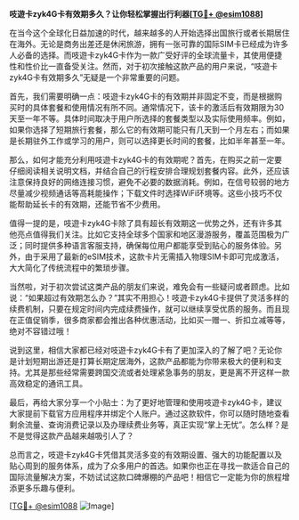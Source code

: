 **吱遊卡zyk4G卡有效期多久？让你轻松掌握出行利器[[TG💪+ @esim1088](https://t.me/s/esim1088)]**

在当今这个全球化日益加速的时代，越来越多的人开始选择出国旅行或者长期居住在海外。无论是商务出差还是休闲旅游，拥有一张可靠的国际SIM卡已经成为许多人必备的选择。而吱遊卡zyk4G卡作为一款广受好评的全球流量卡，其使用便捷性和性价比一直备受关注。然而，对于初次接触这款产品的用户来说，“吱遊卡zyk4G卡有效期多久”无疑是一个非常重要的问题。

首先，我们需要明确一点：吱遊卡zyk4G卡的有效期并非固定不变，而是根据购买时的具体套餐和使用情况有所不同。通常情况下，该卡的激活后有效期限为30天至一年不等。具体时间取决于用户所选择的套餐类型以及实际使用频率。例如，如果你选择了短期旅行套餐，那么它的有效期可能只有几天到一个月左右；而如果是长期驻外工作或学习的用户，则可以选择更长时间的套餐，比如半年甚至一年。

那么，如何才能充分利用吱遊卡zyk4G卡的有效期呢？首先，在购买之前一定要仔细阅读相关说明文档，并结合自己的行程安排合理规划套餐内容。此外，还应该注意保持良好的网络连接习惯，避免不必要的数据消耗。例如，在信号较弱的地方尽量减少视频通话等高耗能操作；下载文件时选择WiFi环境等。这些小技巧不仅能帮助延长卡的有效期，还能节省不少费用。

值得一提的是，吱遊卡zyk4G卡除了具有超长有效期这一优势之外，还有许多其他亮点值得我们关注。比如它支持全球多个国家和地区漫游服务，覆盖范围极为广泛；同时提供多种语言客服支持，确保每位用户都能享受到贴心的服务体验。另外，由于采用了最新的eSIM技术，这款卡片无需插入物理SIM卡即可完成激活，大大简化了传统流程中的繁琐步骤。

当然啦，对于初次尝试这类产品的朋友们来说，难免会有一些疑问或者顾虑。比如说：“如果超过有效期怎么办？”其实不用担心！吱遊卡zyk4G卡提供了灵活多样的续费机制，只要在规定时间内完成续费操作，就可以继续享受优质的服务。而且现在正值促销季，很多商家都会推出各种优惠活动，比如买一赠一、折扣立减等等，绝对不容错过哦！

说到这里，相信大家都已经对吱遊卡zyk4G卡有了更加深入的了解了吧？无论你是计划短期出游还是打算长期定居海外，这款产品都能为你带来极大的便利和支持。尤其是那些经常需要跨国交流或者处理紧急事务的朋友，更是离不开这样一款高效稳定的通讯工具。

最后，再给大家分享一个小贴士：为了更好地管理和使用吱遊卡zyk4G卡，建议大家提前下载官方应用程序并绑定个人账户。通过这款软件，你可以随时随地查看剩余流量、查询消费记录以及办理续费业务等，真正实现“掌上无忧”。怎么样？是不是觉得这款产品越来越吸引人了？

总而言之，吱遊卡zyk4G卡凭借其灵活多变的有效期设置、强大的功能配置以及贴心周到的服务体系，成为了众多用户的首选。如果你也正在寻找一款适合自己的国际流量解决方案，不妨试试这款口碑爆棚的产品吧！相信它一定能为你的旅程增添更多乐趣与便利。

[[TG💪+ @esim1088](https://t.me/s/esim1088) ![Image](https://i.postimg.cc/4NQfJmqS/Snipaste-2025-05-13-00-14-12.png)]